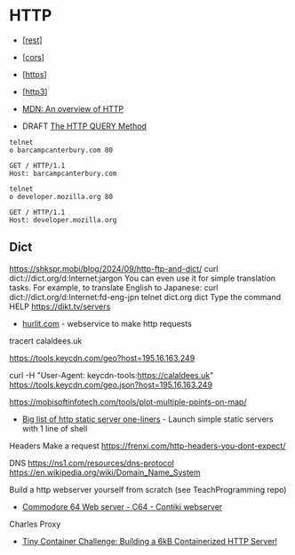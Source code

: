 HTTP
====

* [[rest]]
* [[cors]]
* [[https]]
* [[http3]]

* [MDN: An overview of HTTP](https://developer.mozilla.org/en-US/docs/Web/HTTP/Overview)
* DRAFT [The HTTP QUERY Method](https://datatracker.ietf.org/doc/html/draft-ietf-httpbis-safe-method-w-body-02)

```
telnet
o barcampcanterbury.com 80
```
```
GET / HTTP/1.1
Host: barcampcanterbury.com
```
```
telnet
o developer.mozilla.org 80
```
```
GET / HTTP/1.1
Host: developer.mozilla.org
```

Dict
----
https://shkspr.mobi/blog/2024/09/http-ftp-and-dict/
curl dict://dict.org/d:Internet:jargon
You can even use it for simple translation tasks. For example, to translate English to Japanese:
curl dict://dict.org/d:Internet:fd-eng-jpn
telnet dict.org dict
Type the command HELP
https://dikt.tv/servers

* [hurlit.com](https://www.hurlit.com/) - webservice to make http requests

tracert calaldees.uk

https://tools.keycdn.com/geo?host=195.16.163.249

curl -H "User-Agent: keycdn-tools:https://calaldees.uk" https://tools.keycdn.com/geo.json?host=195.16.163.249

https://mobisoftinfotech.com/tools/plot-multiple-points-on-map/

* [Big list of http static server one-liners](https://gist.github.com/willurd/5720255) - Launch simple static servers with 1 line of shell


Headers
Make a request
https://frenxi.com/http-headers-you-dont-expect/


DNS
https://ns1.com/resources/dns-protocol
https://en.wikipedia.org/wiki/Domain_Name_System


Build a http webserver yourself from scratch (see TeachProgramming repo)

* [Commodore 64 Web server - C64 - Contiki webserver](https://www.youtube.com/watch?v=O2cMnxShCVQ)

Charles Proxy


* [Tiny Container Challenge: Building a 6kB Containerized HTTP Server!](https://devopsdirective.com/posts/2021/04/tiny-container-image/)


[//begin]: # "Autogenerated link references for markdown compatibility"
[rest]: rest.md "rest"
[cors]: cors.md "CORS"
[https]: https.md "HTTPS"
[http3]: http3.md "HTTP3"
[//end]: # "Autogenerated link references"